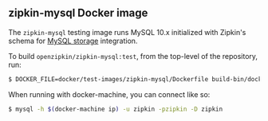 ## zipkin-mysql Docker image

The `zipkin-mysql` testing image runs MySQL 10.x initialized with Zipkin's schema for
[MySQL storage](../../../zipkin-storage/mysql-v1) integration.

To build `openzipkin/zipkin-mysql:test`, from the top-level of the repository, run:
```bash
$ DOCKER_FILE=docker/test-images/zipkin-mysql/Dockerfile build-bin/docker/docker_build openzipkin/zipkin-mysql:test
```

When running with docker-machine, you can connect like so:

```bash
$ mysql -h $(docker-machine ip) -u zipkin -pzipkin -D zipkin
```
